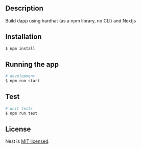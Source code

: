 ## Description

Build dapp using hardhat (as a npm library, no CLI) and Nextjs

## Installation

```bash
$ npm install
```

## Running the app

```bash
# development
$ npm run start
```

## Test

```bash
# unit tests
$ npm run test
```


## License

Nest is [MIT licensed](LICENSE).
